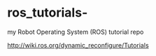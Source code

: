 # ros_tutorials-
my Robot Operating System (ROS) tutorial repo 

http://wiki.ros.org/dynamic_reconfigure/Tutorials

